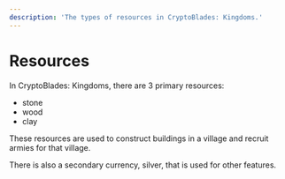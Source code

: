 ```yaml
---
description: 'The types of resources in CryptoBlades: Kingdoms.'
---
```


# Resources

In CryptoBlades: Kingdoms, there are 3 primary resources:

* stone
* wood
* clay

These resources are used to construct buildings in a village and recruit armies for that village.

There is also a secondary currency, silver, that is used for other features.

